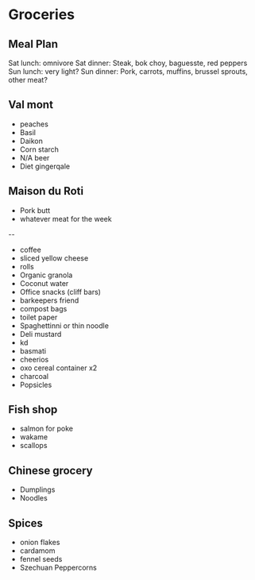 # Groceries

## Meal Plan

Sat lunch: omnivore
Sat dinner: Steak, bok choy, baguesste, red peppers
Sun lunch: very light?
Sun dinner: Pork, carrots, muffins, brussel sprouts, other meat?

## Val mont

- peaches
- Basil
- Daikon
- Corn starch
- N/A beer
- Diet gingerqale

## Maison du Roti

- Pork butt
- whatever meat for the week

--

- coffee
- sliced yellow cheese
- rolls
- Organic granola
- Coconut water
- Office snacks (cliff bars)
- barkeepers friend
- compost bags
- toilet paper
- Spaghettinni or thin noodle
- Deli mustard
- kd
- basmati
- cheerios
- oxo cereal container x2
- charcoal
- Popsicles

## Fish shop

- salmon for poke
- wakame
- scallops

## Chinese grocery

- Dumplings
- Noodles

## Spices

- onion flakes
- cardamom
- fennel seeds
- Szechuan Peppercorns
